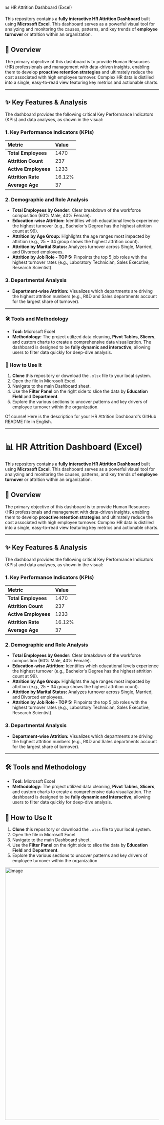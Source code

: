 
 📊 HR Attrition Dashboard (Excel)

This repository contains a **fully interactive HR Attrition Dashboard** built using **Microsoft Excel**. This dashboard serves as a powerful visual tool for analyzing and monitoring the causes, patterns, and key trends of **employee turnover** or attrition within an organization.

## 🌟 Overview

The primary objective of this dashboard is to provide Human Resources (HR) professionals and management with data-driven insights, enabling them to develop **proactive retention strategies** and ultimately reduce the cost associated with high employee turnover. Complex HR data is distilled into a single, easy-to-read view featuring key metrics and actionable charts.

---

## ✨ Key Features & Analysis

The dashboard provides the following critical Key Performance Indicators (KPIs) and data analyses, as shown in the visual:

### 1. Key Performance Indicators (KPIs)

| Metric | Value |
| :--- | :--- |
| **Total Employees** | $1470$ |
| **Attrition Count** | $237$ |
| **Active Employees** | $1233$ |
| **Attrition Rate** | $16.12\%$ |
| **Average Age** | $37$ |

### 2. Demographic and Role Analysis

* **Total Employees by Gender:** Clear breakdown of the workforce composition ($60\%$ Male, $40\%$ Female).
* **Education-wise Attrition:** Identifies which educational levels experience the highest turnover (e.g., Bachelor's Degree has the highest attrition count at 99).
* **Attrition by Age Group:** Highlights the age ranges most impacted by attrition (e.g., $25-34$ group shows the highest attrition count).
* **Attrition by Marital Status:** Analyzes turnover across Single, Married, and Divorced employees.
* **Attrition by Job Role - TOP 5:** Pinpoints the top 5 job roles with the highest turnover rates (e.g., Laboratory Technician, Sales Executive, Research Scientist).

### 3. Departmental Analysis

* **Department-wise Attrition:** Visualizes which departments are driving the highest attrition numbers (e.g., R\&D and Sales departments account for the largest share of turnover).

---

### 🛠️ Tools and Methodology

* **Tool:** Microsoft Excel
* **Methodology:** The project utilized data cleaning, **Pivot Tables**, **Slicers**, and custom charts to create a comprehensive data visualization. The dashboard is designed to be **fully dynamic and interactive**, allowing users to filter data quickly for deep-dive analysis.

### 🚀 How to Use It

1.  **Clone** this repository or download the `.xlsx` file to your local system.
2.  Open the file in Microsoft Excel.
3.  Navigate to the main Dashboard sheet.
4.  Use the **Filter Panel** on the right side to slice the data by **Education Field** and **Department**.
5.  Explore the various sections to uncover patterns and key drivers of employee turnover within the organization.



Of course! Here is the description for your HR Attrition Dashboard's GitHub README file in English.

---

# 📊 HR Attrition Dashboard (Excel)

This repository contains a **fully interactive HR Attrition Dashboard** built using **Microsoft Excel**. This dashboard serves as a powerful visual tool for analyzing and monitoring the causes, patterns, and key trends of **employee turnover** or attrition within an organization.

## 🌟 Overview

The primary objective of this dashboard is to provide Human Resources (HR) professionals and management with data-driven insights, enabling them to develop **proactive retention strategies** and ultimately reduce the cost associated with high employee turnover. Complex HR data is distilled into a single, easy-to-read view featuring key metrics and actionable charts.

---

## ✨ Key Features & Analysis

The dashboard provides the following critical Key Performance Indicators (KPIs) and data analyses, as shown in the visual:

### 1. Key Performance Indicators (KPIs)

| Metric | Value |
| :--- | :--- |
| **Total Employees** | $1470$ |
| **Attrition Count** | $237$ |
| **Active Employees** | $1233$ |
| **Attrition Rate** | $16.12\%$ |
| **Average Age** | $37$ |

### 2. Demographic and Role Analysis

* **Total Employees by Gender:** Clear breakdown of the workforce composition ($60\%$ Male, $40\%$ Female).
* **Education-wise Attrition:** Identifies which educational levels experience the highest turnover (e.g., Bachelor's Degree has the highest attrition count at 99).
* **Attrition by Age Group:** Highlights the age ranges most impacted by attrition (e.g., $25-34$ group shows the highest attrition count).
* **Attrition by Marital Status:** Analyzes turnover across Single, Married, and Divorced employees.
* **Attrition by Job Role - TOP 5:** Pinpoints the top 5 job roles with the highest turnover rates (e.g., Laboratory Technician, Sales Executive, Research Scientist).

### 3. Departmental Analysis

* **Department-wise Attrition:** Visualizes which departments are driving the highest attrition numbers (e.g., R\&D and Sales departments account for the largest share of turnover).

---

## 🛠️ Tools and Methodology

* **Tool:** Microsoft Excel
* **Methodology:** The project utilized data cleaning, **Pivot Tables**, **Slicers**, and custom charts to create a comprehensive data visualization. The dashboard is designed to be **fully dynamic and interactive**, allowing users to filter data quickly for deep-dive analysis.

## 🚀 How to Use It

1.  **Clone** this repository or download the `.xlsx` file to your local system.
2.  Open the file in Microsoft Excel.
3.  Navigate to the main Dashboard sheet.
4.  Use the **Filter Panel** on the right side to slice the data by **Education Field** and **Department**.
5.  Explore the various sections to uncover patterns and key drivers of employee turnover within the organization

<img width="1446" height="824" alt="image" src="https://github.com/user-attachments/assets/2f7006d0-611c-4498-ae8f-c0a21b1b0cf8" />
